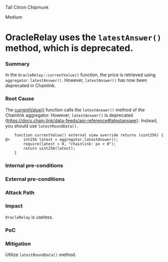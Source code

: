 Tall Citron Chipmunk

Medium

# OracleRelay uses the `latestAnswer()` method, which is deprecated.

### Summary

In the `OracleRelay::currentValue()` function, the price is retrieved using `aggregator.latestAnswer()`. However, `latestAnswer()` has now been deprecated in Chainlink.

### Root Cause

The [currentValue()](https://github.com/sherlock-audit/2024-11-oku/blob/main/oku-custom-order-types/contracts/oracle/External/OracleRelay.sol#L19) function calls the `latestAnswer()` method of the Chainlink aggregator. However, `latestAnswer()` is deprecated (https://docs.chain.link/data-feeds/api-reference#latestanswer). Instead, you should use `latestRoundData()`.

```solidity
    function currentValue() external view override returns (uint256) {
@>      int256 latest = aggregator.latestAnswer();
        require(latest > 0, "chainlink: px < 0");
        return uint256(latest);
    }
```

### Internal pre-conditions

### External pre-conditions

### Attack Path

### Impact

`OracleRelay` is useless.

### PoC

### Mitigation

Utilize `latestRoundData()` method.